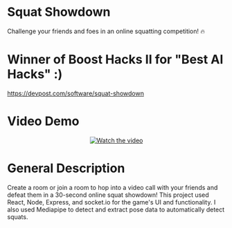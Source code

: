 # Squat Showdown 
Challenge your friends and foes in an online squatting competition! ️‍🔥

# Winner of Boost Hacks II for "Best AI Hacks" :)
https://devpost.com/software/squat-showdown

# Video Demo 
<div align="center">
  
  [![Watch the video](https://img.youtube.com/vi/mTJrxVXAJvs/0.jpg)](https://www.youtube.com/watch?v=mTJrxVXAJvs)
  
</div>

# General Description
Create a room or join a room to hop into a video call with your friends and defeat them in a 30-second online squat showdown! This project used React, Node, Express, and socket.io for the game's UI and functionality. I also used Mediapipe to detect and extract pose data to automatically detect squats.  


